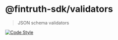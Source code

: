 # @fintruth-sdk/validators

> JSON schema validators

[![Code Style](https://flat.badgen.net/badge/code%20style/prettier/ff69b4)](https://github.com/prettier/prettier)
